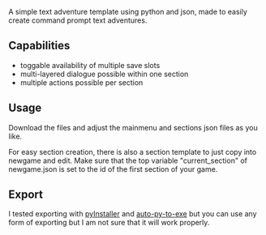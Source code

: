 A simple text adventure template using python and json, made to easily create command prompt text adventures.

## Capabilities
+ toggable availability of multiple save slots
+ multi-layered dialogue possible within one section
+ multiple actions possible per section

## Usage
Download the files and adjust the mainmenu and sections json files as you like. 

For easy section creation, there is also a section template to just copy into newgame and edit. Make sure that the top variable "current_section" of newgame.json is set to the id of the first section of your game.

## Export
I tested exporting with [pyInstaller](https://pypi.org/project/pyinstaller/) and [auto-py-to-exe](https://pypi.org/project/auto-py-to-exe/) but you can use any form of exporting but I am not sure that it will work properly.
